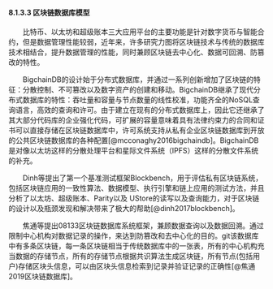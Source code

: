 #### 8.1.3.3 区块链数据库模型
&emsp;&emsp;比特币、以太坊和超级账本三大应用平台的主要功能是针对数字货币与智能合约，但是数据管理性能较弱，近年来，许多研究力图将区块链技术与传统的数据库技术相结合，提升数据管理的性能，同时兼顾区块链去中心化、数据可回溯、防篡改的特性。

&emsp;&emsp;BigchainDB的设计始于分布式数据库，并通过一系列创新增加了区块链的特征：分散控制、不可篡改以及数字资产的创建和移动。BigchainDB继承了现代分布式数据库的特性：吞吐量和容量与节点数量的线性校准，功能齐全的NoSQL查询语言，高效的查询和许可。由于建立在现有的分布式数据库上，因此它还继承了其大部分代码库的企业强化代码，可扩展的容量意味着具有法律约束力的合同和证书可以直接存储在区块链数据库中，许可系统支持从私有企业区块链数据库到开放的公共区块链数据库的各种配置[@mcconaghy2016bigchaindb]。BigchainDB是对像以太坊这样的分散处理平台和星际文件系统（IPFS）这样的分散文件系统的补充。

&emsp;&emsp;Dinh等提出了第一个基准测试框架Blockbench，用于评估私有区块链系统，包括区块链应用的一致性算法、数据模型、执行引擎和链上应用的测试方法，并且分析了以太坊、超级账本、Parity以及 UStore的读写以及查询能力，对于区块链的设计以及瓶颈发现和解决带来了极大的帮助[@dinh2017blockbench]。

&emsp;&emsp;焦通等提出08133区块链数据库系统框架，兼顾数据查询以及数据回溯。通过限制中心机构对数据记录的操作，来达到防篡改和去中心化的目的。git该数据库中有多条区块链，每一条区块链相当于传统数据库中的一张表，所有的中心机构充当数据的存储节点，所有的存储节点根据共识算法生成区块链，所有节点(包括用户)存储区块头信息，可以由区块头信息检索到记录并验证记录的正确性[@焦通2019区块链数据库]。